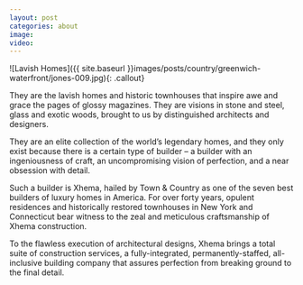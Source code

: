 ```yaml
---
layout: post
categories: about
image:
video:
---
```


![Lavish Homes]({{ site.baseurl }}images/posts/country/greenwich-waterfront/jones-009.jpg){: .callout}

They are the lavish homes and historic townhouses that inspire awe and grace the pages of glossy magazines. They are visions in stone and steel, glass and exotic woods, brought to us by distinguished architects and designers.

They are an elite collection of the world’s legendary homes, and they only exist because there is a certain type of builder – a builder with an ingeniousness of craft, an uncompromising vision of perfection, and a near obsession with detail.

Such a builder is Xhema, hailed by Town & Country as one of the seven best builders of luxury homes in America. For over forty years, opulent residences and historically restored townhouses in New York and  Connecticut bear witness to the zeal and meticulous craftsmanship of Xhema construction.

To the flawless execution of architectural designs, Xhema brings a total suite of construction services, a  fully-integrated, permanently-staffed, all-inclusive building company that assures perfection from breaking  ground to the final detail.
